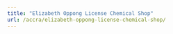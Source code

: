 ```yaml
---
title: "Elizabeth Oppong License Chemical Shop"
url: /accra/elizabeth-oppong-license-chemical-shop/
---
```

